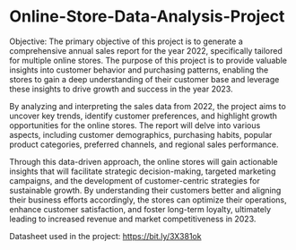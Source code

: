 # Online-Store-Data-Analysis-Project

Objective: The primary objective of this project is to generate a comprehensive annual sales 
report for the year 2022, specifically tailored for multiple online stores. The purpose of this 
project is to provide valuable insights into customer behavior and purchasing patterns, enabling 
the stores to gain a deep understanding of their customer base and leverage these insights to 
drive growth and success in the year 2023.

By analyzing and interpreting the sales data from 2022, the project aims to uncover key trends, 
identify customer preferences, and highlight growth opportunities for the online stores. The 
report will delve into various aspects, including customer demographics, purchasing habits, 
popular product categories, preferred channels, and regional sales performance.

Through this data-driven approach, the online stores will gain actionable insights that will 
facilitate strategic decision-making, targeted marketing campaigns, and the development of 
customer-centric strategies for sustainable growth. By understanding their customers better and 
aligning their business efforts accordingly, the stores can optimize their operations, enhance 
customer satisfaction, and foster long-term loyalty, ultimately leading to increased revenue and 
market competitiveness in 2023.

Datasheet used in the project: https://bit.ly/3X381ok
